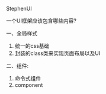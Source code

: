 StephenUI

一个UI框架应该包含哪些内容?

一、全局样式
1. 统一的css基础
2. 封装的class类来实现页面布局以及UI

二、组件:
1. 命令式组件
2. component
